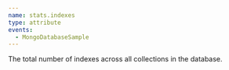 ```yaml
---
name: stats.indexes
type: attribute
events:
  - MongoDatabaseSample
---
```


The total number of indexes across all collections in the database.